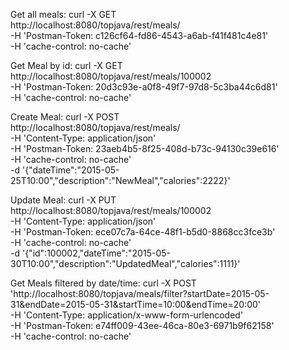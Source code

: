 Get all meals:
curl -X GET \
  http://localhost:8080/topjava/rest/meals/ \
  -H 'Postman-Token: c126cf64-fd86-4543-a6ab-f41f481c4e81' \
  -H 'cache-control: no-cache'
  
Get Meal by id:
  curl -X GET \
  http://localhost:8080/topjava/rest/meals/100002 \
  -H 'Postman-Token: 20d3c93e-a0f8-49f7-97d8-5c3ba44c6d81' \
  -H 'cache-control: no-cache'
  
Create Meal:
curl -X POST \
  http://localhost:8080/topjava/rest/meals/ \
  -H 'Content-Type: application/json' \
  -H 'Postman-Token: 23aeb4b5-8f25-408d-b73c-94130c39e616' \
  -H 'cache-control: no-cache' \
  -d '{"dateTime":"2015-05-25T10:00","description":"NewMeal","calories":2222}'
 
Update Meal:
curl -X PUT \
  http://localhost:8080/topjava/rest/meals/100002 \
  -H 'Content-Type: application/json' \
  -H 'Postman-Token: ece07c7a-64ce-48f1-b5d0-8868cc3fce3b' \
  -H 'cache-control: no-cache' \
  -d '{"id":100002,"dateTime":"2015-05-30T10:00","description":"UpdatedMeal","calories":1111}'
  
  
Get Meals filtered by date/time:
curl -X POST \
  'http://localhost:8080/topjava/meals/filter?startDate=2015-05-31&endDate=2015-05-31&startTime=10:00&endTime=20:00' \
  -H 'Content-Type: application/x-www-form-urlencoded' \
  -H 'Postman-Token: e74ff009-43ee-46ca-80e3-6971b9f62158' \
  -H 'cache-control: no-cache'
  
 